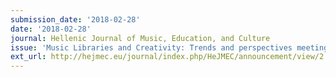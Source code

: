 ```yaml
---
submission_date: '2018-02-28'
date: '2018-02-28'
journal: Hellenic Journal of Music, Education, and Culture
issue: 'Music Libraries and Creativity: Trends and perspectives meeting Cultural and Tourism Industry'
ext_url: http://hejmec.eu/journal/index.php/HeJMEC/announcement/view/2
---
```

